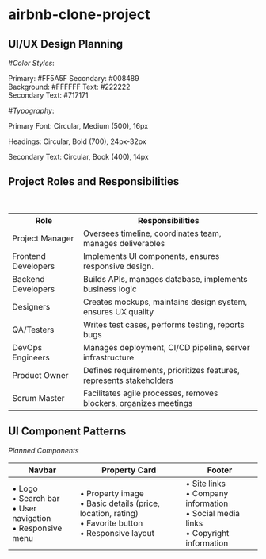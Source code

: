 # airbnb-clone-project

<h2>UI/UX Design Planning</h2> 


#*Color Styles*:

Primary: #FF5A5F       Secondary: #008489   
 Background: #FFFFFF   Text: #222222     
Secondary Text: #717171 


#*Typography*:

Primary Font: Circular, Medium (500), 16px

Headings: Circular, Bold (700), 24px-32px

Secondary Text: Circular, Book (400), 14px




  <h2>Project Roles and Responsibilities</h2>
  <br>
  <table>
<th>Role</th>	 <th>Responsibilities</th>
    <tr>
      <td>
        Project Manager</td>
      <td>
     Oversees timeline, coordinates team, manages deliverables</td>
    </tr>
 <tr> <td>Frontend Developers</td> <td>
     	Implements UI components, ensures responsive design.
      </td>
    </tr>  
<tr> <td>Backend Developers</td> <td>Builds APIs, manages database, implements business logic</td></tr>	
<tr> <td>Designers	</td> <td> Creates mockups, maintains design system, ensures UX quality</td></tr>
<tr> <td>QA/Testers	</td> <td> Writes test cases, performs testing, reports bugs</td></tr>
<tr> <td>DevOps Engineers</td> <td>	Manages deployment, CI/CD pipeline, server infrastructure</td></tr>
<tr> <td>Product Owner	</td> <td> Defines requirements, prioritizes features, represents stakeholders</td></tr>
<tr> <td>Scrum Master </td> <td>	Facilitates agile processes, removes blockers, organizes meetings</td></tr>  
  </table>
  
## UI Component Patterns
*Planned Components*

| **Navbar** | **Property Card** | **Footer** |
|------------|-------------------|------------|
| • Logo<br>• Search bar<br>• User navigation<br>• Responsive menu | • Property image<br>• Basic details (price, location, rating)<br>• Favorite button<br>• Responsive layout | • Site links<br>• Company information<br>• Social media links<br>• Copyright information |
